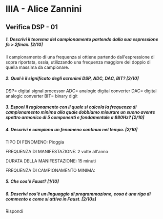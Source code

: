 # IIIA - Alice Zannini

## Verifica DSP - 01

##### 1. Descrivi il teorema del campionamento partendo dalla sua espressione _fc > 2fmax_. [2/10]

Il campionamento di una frequenza si ottiene partendo dall'espressione di sopra riportata, ossia, utilizzando una frequenza maggiore del doppio di quella massima da campionare. 

##### 2. Qual è il significato degli acronimi _DSP_, _ADC_, _DAC_, _BIT_? [2/10]

DSP= digital signal processor
ADC= analogic digital converter
DAC= digital analogic converter
BIT= binary digit


##### 3. Esponi il ragionamento con il quale si calcola la frequenza di campionamento minima alla quale dobbiamo misurare un suono avente spettro armonico di 5 componenti e fondamentale a _880Hz_? [2/10]



##### 4. Descrivi e campiona un fenomeno continuo nel tempo. [2/10]

TIPO DI FENOMENO: Pioggia

FREQUENZA DI MANIFESTAZIONE: 2 volte all'anno

DURATA DELLA MANIFESTAZIONE: 15 minuti

FREQUENZA DI CAMPIONAMENTO MINIMA: 

##### 5. Che cos'è _Faust_? [1/10]



##### 6. Descrivi cos'è un linguaggio di programmazione, cosa è una riga di commento e come si attiva in _Faust_. [2/10s]

Rispondi
